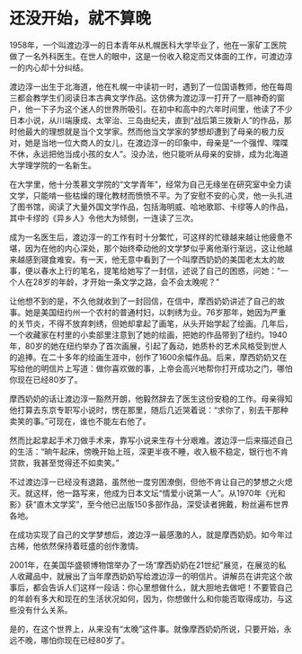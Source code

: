 # 还没开始，就不算晚

1958年，一个叫渡边淳一的日本青年从札幌医科大学毕业了，他在一家矿工医院做了一名外科医生。在世人的眼中，这是一份收入稳定而又体面的工作，可渡边淳一的内心却十分纠结。 

渡边淳一出生于北海道，他在札幌一中读初一时，遇到了一位国语教师，他在每周三都会教学生们阅读日本古典文学作品。这仿佛为渡边淳一打开了一扇神奇的窗户，他一下子为这个迷人的世界所吸引。在初中和高中的六年时间里，他读了不少日本小说，从川端康成、太宰治、三岛由纪夫，直到“战后第三拨新人”的作品，那时他最大的理想就是当个文学家。然而他当文学家的梦想却遭到了母亲的极力反对，她是当地一位大商人的女儿，在渡边淳一的印象中，母亲是“一个强悍、喋喋不休，永远把他当成小孩的女人”。没办法，他只能听从母亲的安排，成为北海道大学理学院的一名新生。 

在大学里，他十分羡慕文学院的“文学青年”，经常为自己无缘坐在研究室中全力读文学，只能啃一些枯燥的理化教材而愤愤不平。为了安慰不安的心灵，他一头扎进了图书馆，阅读了大量外国文学作品，包括海明威、哈地歌耶、卡缪等人的作品，其中卡缪的《异乡人》令他大为倾倒，一连读了三次。 

成为一名医生后，渡边淳一的工作有时十分繁忙，可这样的忙碌越来越让他疲惫不堪，因为在他的内心深处，那个始终牵动他的文学梦似乎离他渐行渐远，这让他越来越感到寝食难安。有一天，他无意中看到了一个叫摩西奶奶的美国老太太的故事，便以春水上行的笔名，提笔给她写了一封信，述说了自己的困惑，问她：“一个人在28岁的年龄，才开始一条文学之路，会不会太晚呢？” 

让他想不到的是，不久他就收到了一封回信，在信中，摩西奶奶讲述了自己的故事。她是美国纽约州一个农村的普通村妇，以刺绣为业。76岁那年，她因为严重的关节炎，不得不放弃刺绣，但她却拿起了画笔，从头开始学起了绘画。几年后，一个收藏家在村里的小卖部里注意到了她的绘画，把她的作品带到了纽约。1940年，80岁的她在纽约举办了首次画展，引起了轰动，她质朴的艺术风格受到世人的追捧。在二十多年的绘画生涯中，创作了1600余幅作品。后来，摩西奶奶又在写给他的明信片上写道：做你喜欢做的事，上帝会高兴地帮你打开成功之门，哪怕你现在已经80岁了。 

摩西奶奶的话让渡边淳一豁然开朗，他毅然辞去了医生这份安稳的工作。母亲得知他打算去东京专职写小说时，愣在那里，随后几近哭着说：“求你了，别去干那种卖笑的事。”可现在，谁也不能左右他了。 

然而比起拿起手术刀做手术来，靠写小说来生存十分艰难。渡边淳一后来描述自己的生活：“晌午起床，傍晚开始上班，深更半夜不睡，收入极不稳定，银行也不肯贷款，我甚至觉得还不如卖笑。” 

不过渡边淳一已经没有退路，虽然他一度穷困潦倒，但他不肯让自己的梦想之火熄灭。就这样，他一路写来，他成为日本文坛“情爱小说第一人”。从1970年《光和影》获“直木文学奖”，至今他已出版150多部作品，深受读者拥戴，粉丝遍布世界各地。 

在成功实现了自己的文学梦想后，渡边淳一最感激的人，就是摩西奶奶。如今年过古稀，他依然保持着旺盛的创作激情。 

2001年，在美国华盛顿博物馆举办了一场“摩西奶奶在21世纪”展览，在展览的私人收藏品中，就展出了当年摩西奶奶写给渡边淳一的明信片。讲解员在讲完这个故事后，都会告诉人们这样一段话：你心里想做什么，就大胆地去做吧！不要管自己的年龄有多大和现在的生活状况如何，因为，你想做什么和你能否取得成功，与这些没有什么关系。 

是的，在这个世界上，从来没有“太晚”这件事。就像摩西奶奶所说，只要开始，永远不晚，哪怕你现在已经80岁了。